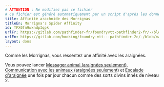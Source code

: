 ```yaml
---
# ATTENTION : Ne modifiez pas ce fichier
# Ce fichier est généré automatiquement par un script d'après les données du module Foundry VTT officiel et de sa traduction
title: Affinité arachnide des Morrignas
titleEn: Morrigna's Spider Affinity
id: TPX0fm9wxndpIqpk
urlFr: https://gitlab.com/pathfinder-fr/foundryvtt-pathfinder2-fr/-/blob/master/data/feats/TPX0fm9wxndpIqpk.htm
urlEn: https://gitlab.com/hooking/foundry-vtt---pathfinder-2e/-/blob/master/packs/data/feats.db/morrigna-s-spider-affinity.json
layout: dons
---
```

Comme les Morrignas, vous ressentez une affinité avec les araignées.

 Vous pouvez lancer [Messager animal (araignées seulement)](../sorts/messager-animal.html), [Communication avec les animaux (araignées seulement)](../sorts/communication-avec-les-animaux.html) et [Escalade d'araignée](../sorts/pattes-d-araignée.html) une fois par jour chacun comme des sorts divins innés de niveau 2.
